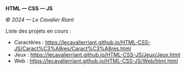 **HTML — CSS — JS**

*© 2024 — Le Cavalier Riant*

Liste des projets en cours :

- Caractères : https://lecavalierriant.github.io/HTML-CSS-JS/Caract%C3%A8res/Caract%C3%A8res.html
- Jeux : https://lecavalierriant.github.io/HTML-CSS-JS/Jeux/Jeux.html
- Web : https://lecavalierriant.github.io/HTML-CSS-JS/Web/html.html
